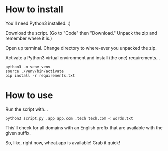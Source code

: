 # How to install

You'll need Python3 installed. :)

Download the script. (Go to "Code" then "Download." Unpack the zip and remember where it is.)

Open up terminal. Change directory to where-ever you unpacked the zip.

Activate a Python3 virtual environment and install (the one) requirements...

    python3 -m venv venv
    source ./venv/bin/activate
    pip install -r requirements.txt

# How to use

Run the script with...

    python3 script.py .app app.com .tech tech.com < words.txt

This'll check for all domains with an English prefix that are available with the given suffix.

So, like, right now, wheat.app is available! Grab it quick!
